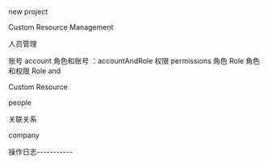 new project

Custom Resource Management

人员管理

账号 account
角色和账号 ：accountAndRole
权限 permissions
角色 Role
角色和权限 Role and 


Custom Resource 

people

关联关系

company

操作日志-----------
